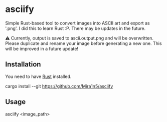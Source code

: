 # asciify

Simple Rust-based tool to convert images into ASCII art and export as '.png'. I did this to learn Rust :P. There may be updates in the future.

⚠️ Currently, output is saved to ascii.output.png and will be overwritten.
Please duplicate and rename your image before generating a new one.
This will be improved in a future update!

## Installation

You need to have [Rust](https://www.rust-lang.org/tools/install) installed.

cargo install --git https://github.com/Mira1n5/asciify

## Usage

asciify <image_path>
